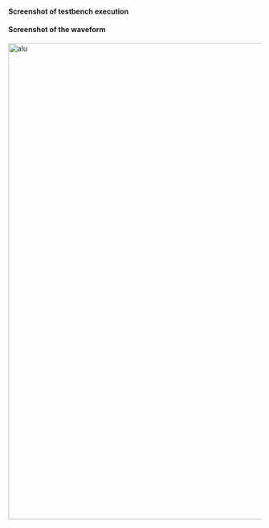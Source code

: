 #### Screenshot of testbench execution 


#### Screenshot of the waveform 
<img width="948" alt="alu" src="https://github.com/jaya117/RISCV-HDP/assets/139655462/418d9c0c-8e0c-44cc-a6d0-7e8fba0cdf8e">

